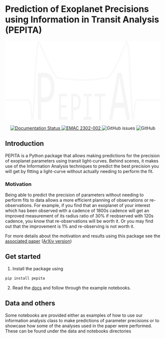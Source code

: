 # Prediction of Exoplanet Precisions using Information in Transit Analysis (PEPITA)

<p align="center">
  <img width="513" height="256" src="logo_white.png">
</p>

<p align="center">
<a href='https://pepita.readthedocs.io/en/latest/?badge=latest'>
    <img src='https://readthedocs.org/projects/pepita/badge/?version=latest' alt='Documentation Status' />
</a>

<a href="https://emac.gsfc.nasa.gov?cid=2302-002">
  <img src="https://img.shields.io/badge/EMAC-2302--002-blue" alt="EMAC 2302-002">
  </a>
  
<img alt="GitHub issues" src="https://img.shields.io/github/issues/JulioHC00/PEPITA">
<img alt="GitHub" src="https://img.shields.io/github/license/JulioHC00/PEPITA">
</p>

## Introduction

PEPITA is a Python package that allows making predictions for the precision of exoplanet parameters using transit light-curves. Behind scenes, it makes use of the Information Analysis techniques to predict the best precision you will get by fitting a light-curve without actually needing to perform the fit.
### Motivation

Being able to predict the precision of parameters without needing to perform fits to data allows a more efficient planning of observations or re-observations. For example, if you find that an exoplanet of your interest which has been observed with a cadence of 1800s cadence will get an improved measurement of its radius ratio of 30% if reobserved with 120s cadence, you know that re-observations will be worth it. Or you may find out that the improvement is 1% and re-observing is not worth it.

For more details about the motivation and results using this package see the [associated paper](https://doi.org/10.1093/mnras/stad408) ([ArXiv version](https://doi.org/10.1093/mnras/stad408))

## Get started

1. Install the package using

```bash
pip install pepita
```
2. Read the [docs](https://pepita.readthedocs.io/en/latest/) and follow through the example notebooks.

## Data and others

Some notebooks are provided either as examples of how to use our information analysis class to make predictions of parameter precisions or to showcase how some of the analyses used in the paper were performed. These can be found under the data and notebooks directories
